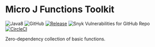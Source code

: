 # Micro J Functions Toolkit


![Java8](https://img.shields.io/badge/Java-8-brightgreen)
![GitHub](https://img.shields.io/github/license/mjcro/functions)
[![Release](https://jitpack.io/v/mjcro/functions.svg)](https://jitpack.io/#mjcro/functions)
![Snyk Vulnerabilities for GitHub Repo](https://img.shields.io/snyk/vulnerabilities/github/mjcro/functions)
[![CircleCI](https://circleci.com/gh/mjcro/functions/tree/main.svg?style=svg)](https://circleci.com/gh/mjcro/functions/tree/main)

Zero-dependency collection of basic functions.
